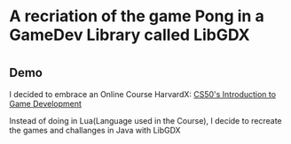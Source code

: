<h1>A recriation of the game Pong in a GameDev Library called LibGDX <h1>


## Demo


I decided to embrace an Online Course HarvardX: [CS50's Introduction to Game Development](https://www.edx.org/learn/game-development/harvard-university-cs50-s-introduction-to-game-development?index=product&queryID=7ed1f919c5ccb9ea78e4b1d2f8140f32&position=1&results_level=first-level-results&term=Game+Dev&objectID=course-8d1da557-03db-4175-b881-e0480d706d96&campaign=CS50%27s+Introduction+to+Game+Development&source=edX&product_category=course&placement_url=https%3A%2F%2Fwww.edx.org%2Fsearch)

Instead of doing in Lua(Language used in the Course), I decide to recreate the games and challanges in Java with LibGDX</p>

